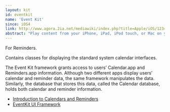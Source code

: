 ```yaml
---
layout: kit
id: eventkit
name: 'Event Kit'
since: iOS4
link: http://www.agora.2ia.net/mediawiki/index.php?title=Apple/iOS/1234#EventKit
abstract: "Play content from your iPhone, iPad, iPod touch, or Mac on your HDTV."
---
```


For Reminders.

Contains classes for displaying the standard system calendar interfaces.

The Event Kit framework grants access to users’ Calendar.app and Reminders.app information. Although two different apps display users’ calendar and reminder data, the same framework manipulates the data. Similarly, the database that stores this data, called the Calendar database, holds both calendar and reminder information.

* [Introduction to Calendars and Reminders](https://developer.apple.com/library/ios/documentation/DataManagement/Conceptual/EventKitProgGuide/Introduction/Introduction.html)
* [EventKit UI Framework](https://developer.apple.com/library/ios/documentation/EventKit/Reference/EventKitFrameworkRef/index.html)

